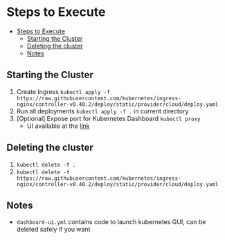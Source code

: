 # Steps to Execute

- [Steps to Execute](#steps-to-execute)
  - [Starting the Cluster](#starting-the-cluster)
  - [Deleting the cluster](#deleting-the-cluster)
  - [Notes](#notes)

## Starting the Cluster

1. Create Ingress `kubectl apply -f https://raw.githubusercontent.com/kubernetes/ingress-nginx/controller-v0.40.2/deploy/static/provider/cloud/deploy.yaml`
2. Run all deployments `kubectl apply -f .` in current directory
3. [Optional] Expose port for Kubernetes Dashboard `kubectl proxy`
   - UI available at the [link](http://localhost:8001/api/v1/namespaces/kubernetes-dashboard/services/https:kubernetes-dashboard:/proxy/#/overview?namespace=default)

## Deleting the cluster

1. `kubectl delete -f .`
2. `kubectl delete -f https://raw.githubusercontent.com/kubernetes/ingress-nginx/controller-v0.40.2/deploy/static/provider/cloud/deploy.yaml`

## Notes

- `dashboard-ui.yml` contains code to launch kubernetes GUI, can be deleted safely if you want
